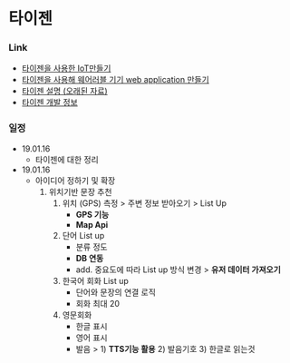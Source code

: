 # 타이젠
### Link
- [타이젠을 사용한 IoT만들기](http://storycompiler.tistory.com/237?category=134569)
- [타이젠을 사용해 웨어러블 기기 web application 만들기](http://cyberx.tistory.com/158)
- [타이젠 설명 (오래된 자료)](https://www.oss.kr/info_techtip/show/e150d902-5750-4190-909c-c4eccb7f139b)
- [타이젠 개발 정보](http://huiyu.tistory.com/category/Programming/TIZEN?page=4)


### 일정
* 19.01.16
  * 타이젠에 대한 정리
* 19.01.16
  * 아이디어 정하기 및 확장
    1. 위치기반 문장 추천
       1. 위치 (GPS) 측정 > 주변 정보 받아오기 > List Up
          * **GPS 기능**
          * **Map Api** 
       2. 단어 List up
          * 분류 정도
          * **DB 연동**
          * add. 중요도에 따라 List up 방식 변경 > **유저 데이터 가져오기**
       3. 한국어 회화 List up
          * 단어와 문장의 연결 로직
          * 회화 최대 20
       4. 영문회화
          * 한글 표시
          * 영어 표시
          * 발음 > 1) **TTS기능 활용** 2) 발음기호 3) 한글로 읽는것 